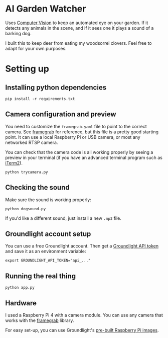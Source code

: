 # AI Garden Watcher

Uses [Computer Vision](https://pypi.org/project/groundlight/) to keep an automated
eye on your garden.  If it detects any animals in the scene, and if it sees one it 
plays a sound of a barking dog.

I built this to keep deer from eating my woodsorrel clovers.  Feel free to adapt
for your own purposes.


# Setting up

## Installing python dependencies

```
pip install -r requirements.txt
```

## Camera configuration and preview

You need to customize the `framegrab.yaml` file to point to the correct camera.
See [framegrab](https://github.com/groundlight/framegrab) for reference, but this
file is a pretty good starting point.  It can use a local Raspberry Pi or USB camera,
or most any networked RTSP camera.  

You can check that the camera code is all working properly by seeing a preview in
your terminal (if you have an advanced terminal program such as
[iTerm2](https://iterm2.com/)).

```
python trycamera.py
```


## Checking the sound

Make sure the sound is working properly:

```
python dogsound.py
```

If you'd like a different sound, just install a new `.mp3` file.


## Groundlight account setup

You can use a free Groundlight account.  Then get a 
[Groundlight API token](https://code.groundlight.ai/python-sdk/docs/getting-started/api-tokens) and save it as an environment variable:

```
export GROUNDLIGHT_API_TOKEN="api_..."
```


## Running the real thing

```
python app.py
```


## Hardware

I used a Raspberry Pi 4 with a camera module.  You can use any camera that
works with the [framegrab](https://github.com/groundlight/framegrab) library.

For easy set-up, you can use Groundlight's [pre-built Raspberry Pi images](https://github.com/groundlight/groundlight-pi-gen).
